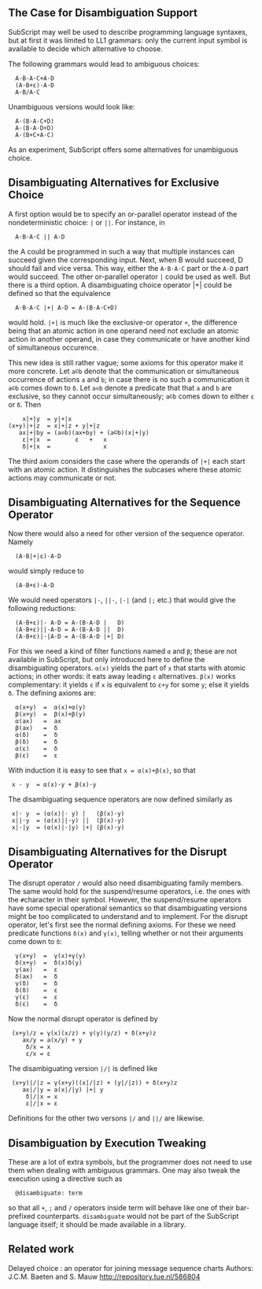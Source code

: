 ## The Case for Disambiguation Support ##

SubScript may well be used to describe programming language syntaxes, but at first it was limited to LL1 grammars: only the current input symbol is available to decide which alternative to choose.

The following grammars would lead to ambiguous choices:
```
  A·B·A·C+A·D
  (A·B+ε)·A·D
  A·B/A·C
```
Unambiguous versions would look like:
```
  A·(B·A·C+D)
  A·(B·A·D+D)
  A·(B+C+A·C)
```

As an experiment, SubScript offers some alternatives for unambiguous choice.

## Disambiguating Alternatives for Exclusive Choice ##

A first option would be to specify an or-parallel operator instead of the nondeterministic choice: `|` or `||`. For instance, in
```
  A·B·A·C || A·D
```
the A could be programmed in such a way that multiple instances can succeed given the corresponding input. Next, when B would succeed, D should fail and vice versa. This way, either the `A·B·A·C` part or the `A·D` part would succeed.
The other or-parallel operator `|` could be used as well. But there is a third option. A disambiguating choice operator |+| could be defined so that the equivalence
```
  A·B·A·C |+| A·D = A·(B·A·C+D)
```
would hold. `|+|` is much like the exclusive-or operator `+`, the difference being that an atomic action in one operand need not exclude an atomic action in another operand, in case they communicate or have another kind of simultaneous occurence.

This new idea is still rather vague; some axioms for this operator make it more concrete.
Let `a©b` denote that the communication or simultaneous occurrence of actions `a` and `b`; in case there is no such a communication it `a©b` comes down to `δ`.
Let `a✇b` denote a predicate that that `a` and `b` are exclusive, so they cannot occur simultaneously; `a©b` comes down to either `ε` or `δ`.
Then
```
    x|+|y  = y|+|x 
(x+y)|+|z  = x|+|z + y|+|z
   ax|+|by = (a✇b)(ax+by) + (a©b)(x|+|y)
    ε|+|x  =       ε   +   x 
    δ|+|x  =               x 
```
The third axiom considers the case where the operands of `|+|` each start with an atomic action. It distinguishes the subcases where these atomic actions may communicate or not.

## Disambiguating Alternatives for the Sequence Operator ##
Now there would also a need for other version of the sequence operator. Namely
```
  (A·B|+|ε)·A·D
```
would simply reduce to
```
  (A·B+ε)·A·D
```
We would need operators `|·`, `||·`, `|·|` (and `|;` etc.) that would give the following reductions:
```
  (A·B+ε)|· A·D = A·(B·A·D |   D)
  (A·B+ε)||·A·D = A·(B·A·D ||  D)
  (A·B+ε)|·|A·D = A·(B·A·D |+| D)
```
For this we need a kind of filter functions named `α` and `β`; these are not available in SubScript, but only introduced here to define the disambiguating operators.
`α(x)` yields the part of `x` that starts with atomic actions; in other words: it eats away leading `ε` alternatives.
`β(x)` works complementary: it yields `ε` if `x` is equivalent to `ε+y` for some `y`; else it yields `δ`.
The defining axioms are:
```
  α(x+y)  =  α(x)+α(y) 
  β(x+y)  =  β(x)+β(y) 
  α(ax)   =  ax 
  β(ax)   =  δ 
  α(δ)    =  δ 
  β(δ)    =  δ 
  α(ε)    =  δ
  β(ε)    =  ε 
```
With induction it is easy to see that `x = α(x)+β(x)`, so that
```
 x · y  = α(x)·y + β(x)·y
```
The disambiguating sequence operators are now defined similarly as
```
 x|· y  = (α(x)|· y) |   (β(x)·y)
 x||·y  = (α(x)||·y) ||  (β(x)·y)
 x|·|y  = (α(x)|·|y) |+| (β(x)·y)
```

## Disambiguating Alternatives for the Disrupt Operator ##

The disrupt operator `/` would also need disambiguating family members. The same would hold for the suspend/resume operators, i.e. the ones with the `#`character in their symbol. However, the suspend/resume operators have some special operational semantics so that disambiguating versions might be too complicated to understand and to implement. For the disrupt operator, let's first see the normal defining axioms. For these we need predicate functions `δ(x)` and `γ(x)`, telling whether or not their arguments come down to `δ`:
```
  γ(x+y)  =  γ(x)+γ(y) 
  δ(x+y)  =  δ(x)δ(y) 
  γ(ax)   =  ε 
  δ(ax)   =  δ 
  γ(δ)    =  δ 
  δ(δ)    =  ε 
  γ(ε)    =  ε
  δ(ε)    =  δ 
```
Now the normal disrupt operator is defined by
```
 (x+y)/z = γ(x)(x/z) + γ(y)(y/z) + δ(x+y)z
    ax/y = a(x/y) + y 
     δ/x = x 
     ε/x = ε
```
The disambiguating version `|/|` is defined like
```
 (x+y)|/|z = γ(x+y)((x|/|z) + (y|/|z)) + δ(x+y)z
    ax|/|y = a(x|/|y) |+| y 
     δ|/|x = x 
     ε|/|x = ε
```
Definitions for the other two versons `|/` and `||/` are likewise.

## Disambiguation by Execution Tweaking ##

These are a lot of extra symbols, but the programmer does not need to use them when dealing with ambiguous grammars. One may also tweak the execution using a directive such as
```
  @disambiguate: term
```
so that all `+`, `;` and `/` operators inside term will behave like one of their bar-prefixed counterparts. `disambiguate` would not be part of the SubScript language itself; it should be made available in a library.

## Related work ##

Delayed choice : an operator for joining message sequence charts
Authors: J.C.M. Baeten and S. Mauw
http://repository.tue.nl/586804